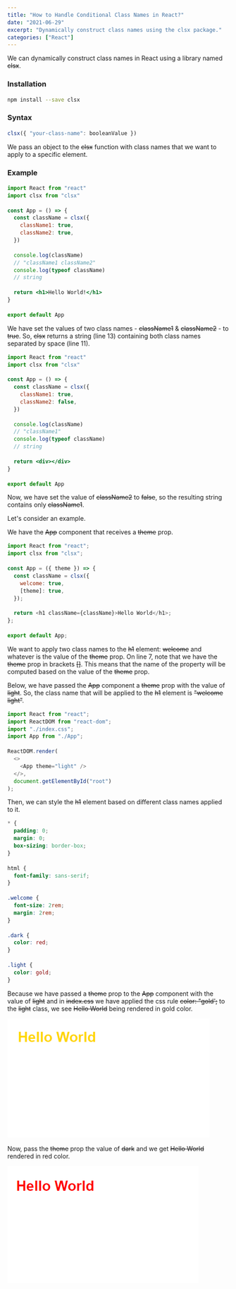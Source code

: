 ```yaml
---
title: "How to Handle Conditional Class Names in React?"
date: "2021-06-29"
excerpt: "Dynamically construct class names using the clsx package."
categories: ["React"]
---
```


We can dynamically construct class names in React using a library named ~~clsx~~.

### Installation

```sh
npm install --save clsx
```

### Syntax

```js
clsx({ "your-class-name": booleanValue })
```

We pass an object to the ~~clsx~~ function with class names that we want to apply to a specific element.

### Example

```jsx {numberLines, 2-2, 5-8    }
import React from "react"
import clsx from "clsx"

const App = () => {
  const className = clsx({
    className1: true,
    className2: true,
  })

  console.log(className)
  // "className1 className2"
  console.log(typeof className)
  // string

  return <h1>Hello World!</h1>
}

export default App
```

We have set the values of two class names - ~~className1~~ & ~~className2~~ - to ~~true~~. So, ~~clsx~~ returns a string (line 13) containing both class names separated by space (line 11).

```jsx {numberLines, 7-7, 11-11}
import React from "react"
import clsx from "clsx"

const App = () => {
  const className = clsx({
    className1: true,
    className2: false,
  })

  console.log(className)
  // "className1"
  console.log(typeof className)
  // string

  return <div></div>
}

export default App
```

Now, we have set the value of ~~className2~~ to ~~false~~, so the resulting string contains only ~~className1~~.

Let's consider an example.

We have the ~~App~~ component that receives a ~~theme~~ prop.

```jsx:title=src/App.js {numberLines, 5-8}
import React from "react";
import clsx from "clsx";

const App = ({ theme }) => {
  const className = clsx({
    welcome: true,
    [theme]: true,
  });

  return <h1 className={className}>Hello World</h1>;
};

export default App;
```

We want to apply two class names to the ~~h1~~ element: ~~welcome~~ and whatever is the value of the ~~theme~~ prop. On line 7, note that we have the ~~theme~~ prop in brackets ~~[]~~. This means that the name of the property will be computed based on the value of the ~~theme~~ prop.

Below, we have passed the ~~App~~ component a ~~theme~~ prop with the value of ~~light~~. So, the class name that will be applied to the ~~h1~~ element is ~~"welcome light"~~.

```jsx:title=src/index.js {numberLines, 8-8}
import React from "react";
import ReactDOM from "react-dom";
import "./index.css";
import App from "./App";

ReactDOM.render(
  <>
    <App theme="light" />
  </>,
  document.getElementById("root")
);
```

Then, we can style the ~~h1~~ element based on different class names applied to it.

```css:title=src/index.css {numberLines}
* {
  padding: 0;
  margin: 0;
  box-sizing: border-box;
}

html {
  font-family: sans-serif;
}

.welcome {
  font-size: 2rem;
  margin: 2rem;
}

.dark {
  color: red;
}

.light {
  color: gold;
}
```

Because we have passed a ~~theme~~ prop to the ~~App~~ component with the value of ~~light~~ and in ~~index.css~~ we have applied the css rule ~~color: "gold';~~ to the ~~light~~ class, we see ~~Hello World~~ being rendered in gold color.

![Text in Light Mode](../images/clsx/clsx-light.png)

Now, pass the ~~theme~~ prop the value of ~~dark~~ and we get ~~Hello World~~ rendered in red color.

![Text in Dark Mode](../images/clsx/clsx-dark.png)
